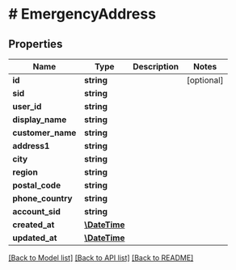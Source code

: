 # # EmergencyAddress

## Properties

Name | Type | Description | Notes
------------ | ------------- | ------------- | -------------
**id** | **string** |  | [optional]
**sid** | **string** |  |
**user_id** | **string** |  |
**display_name** | **string** |  |
**customer_name** | **string** |  |
**address1** | **string** |  |
**city** | **string** |  |
**region** | **string** |  |
**postal_code** | **string** |  |
**phone_country** | **string** |  |
**account_sid** | **string** |  |
**created_at** | [**\DateTime**](\DateTime) |  |
**updated_at** | [**\DateTime**](\DateTime) |  |

[[Back to Model list]](../../README#models) [[Back to API list]](../../README#endpoints) [[Back to README]](../../README)

